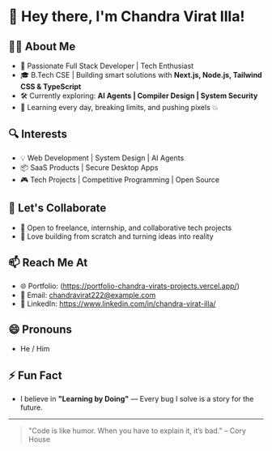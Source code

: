 # 👋 Hey there, I'm Chandra Virat Illa!


## 👨‍💻 About Me
- 🚀 Passionate Full Stack Developer | Tech Enthusiast  
- 🎓 B.Tech CSE | Building smart solutions with **Next.js, Node.js, Tailwind CSS & TypeScript**
- 🛠️ Currently exploring: **AI Agents | Compiler Design | System Security**
- 🧠 Learning every day, breaking limits, and pushing pixels 💥

## 🔍 Interests
- 💡 Web Development | System Design | AI Agents
- 📦 SaaS Products | Secure Desktop Apps
- 🎮 Tech Projects | Competitive Programming | Open Source

## 🤝 Let's Collaborate
- 💬 Open to freelance, internship, and collaborative tech projects
- 🧪 Love building from scratch and turning ideas into reality

## 📫 Reach Me At
- 🌐 Portfolio: (https://portfolio-chandra-virats-projects.vercel.app/)
- 📧 Email: chandravirat222@example.com 
- 💼 LinkedIn: https://www.linkedin.com/in/chandra-virat-illa/

## 😄 Pronouns
- He / Him

## ⚡ Fun Fact
- I believe in **"Learning by Doing"** — Every bug I solve is a story for the future.

---

> "Code is like humor. When you have to explain it, it’s bad." – Cory House

